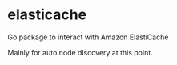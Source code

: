 # elasticache

Go package to interact with Amazon ElastiCache

Mainly for auto node discovery at this point.